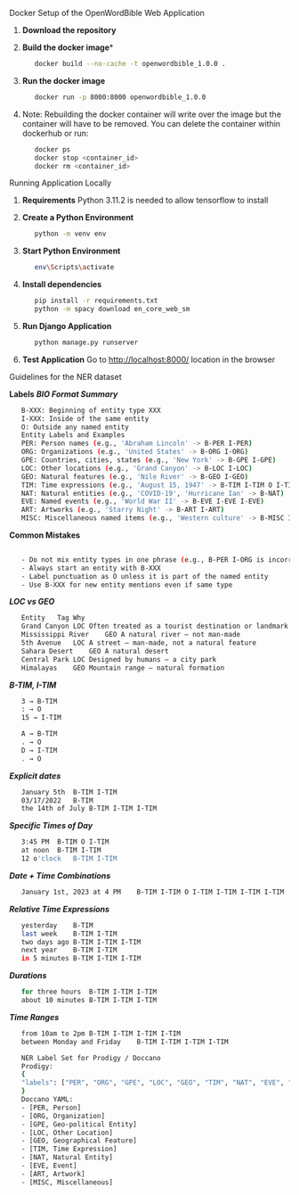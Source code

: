 Docker Setup of the OpenWordBible Web Application

1. **Download the repository**
   
2. **Build the docker image***
   ```Bash
      docker build --no-cache -t openwordbible_1.0.0 .
   ```
3. **Run the docker image**
   ```Bash
      docker run -p 8000:8000 openwordbible_1.0.0
   ```
4. Note: Rebuilding the docker container will write over the image
   but the container will have to be removed. You can delete the container
   within dockerhub or run:
   ```Bash
      docker ps
      docker stop <container_id>
      docker rm <container_id>
   ```

Running Application Locally

1. **Requirements**
   Python 3.11.2 is needed to allow tensorflow to install

2. **Create a Python Environment**
   ```Bash
      python -m venv env
   ```

3. **Start Python Environment**
   ```Bash
      env\Scripts\activate
   ```

4. **Install dependencies**
   ```Bash
      pip install -r requirements.txt
      python -m spacy download en_core_web_sm
   ```

5. **Run Django Application**
   ```Bash
      python manage.py runserver
   ```

6. **Test Application**
   Go to [http://localhost:8000/](http://localhost:8000/) location in the browser
 
   



Guidelines for the NER dataset

**Labels**
***BIO Format Summary***
```bash
   B-XXX: Beginning of entity type XXX
   I-XXX: Inside of the same entity
   O: Outside any named entity
   Entity Labels and Examples
   PER: Person names (e.g., 'Abraham Lincoln' -> B-PER I-PER)
   ORG: Organizations (e.g., 'United States' -> B-ORG I-ORG)
   GPE: Countries, cities, states (e.g., 'New York' -> B-GPE I-GPE)
   LOC: Other locations (e.g., 'Grand Canyon' -> B-LOC I-LOC)
   GEO: Natural features (e.g., 'Nile River' -> B-GEO I-GEO)
   TIM: Time expressions (e.g., 'August 15, 1947' -> B-TIM I-TIM O I-TIM, A.D. -> B-TIM O I-TIM O)
   NAT: Natural entities (e.g., 'COVID-19', 'Hurricane Ian' -> B-NAT)
   EVE: Named events (e.g., 'World War II' -> B-EVE I-EVE I-EVE)
   ART: Artworks (e.g., 'Starry Night' -> B-ART I-ART)
   MISC: Miscellaneous named items (e.g., 'Western culture' -> B-MISC I-MISC)
```
**Common Mistakes**
```bash
   
   - Do not mix entity types in one phrase (e.g., B-PER I-ORG is incorrect)
   - Always start an entity with B-XXX
   - Label punctuation as O unless it is part of the named entity
   - Use B-XXX for new entity mentions even if same type
```
***LOC vs GEO***
```bash
   Entity	Tag	Why
   Grand Canyon	LOC	Often treated as a tourist destination or landmark
   Mississippi River	GEO	A natural river — not man-made
   5th Avenue	LOC	A street — man-made, not a natural feature
   Sahara Desert	GEO	A natural desert
   Central Park	LOC	Designed by humans — a city park
   Himalayas	GEO	Mountain range — natural formation
```
***B-TIM, I-TIM***
```bash
   3 → B-TIM  
   : → O  
   15 → I-TIM

   A → B-TIM  
   . → O  
   D → I-TIM
   . → O  
```
***Explicit dates***
```bash
   January 5th	B-TIM I-TIM
   03/17/2022	B-TIM
   the 14th of July	B-TIM I-TIM I-TIM
```

***Specific Times of Day***
```bash
   3:45 PM	B-TIM O I-TIM
   at noon	B-TIM I-TIM
   12 o'clock	B-TIM I-TIM
```

***Date + Time Combinations***
```bash
   January 1st, 2023 at 4 PM	B-TIM I-TIM O I-TIM I-TIM I-TIM I-TIM
```

***Relative Time Expressions***
```bash
   yesterday	B-TIM
   last week	B-TIM I-TIM
   two days ago	B-TIM I-TIM I-TIM
   next year	B-TIM I-TIM
   in 5 minutes	B-TIM I-TIM I-TIM
```

***Durations***
```bash
   for three hours	B-TIM I-TIM I-TIM
   about 10 minutes	B-TIM I-TIM I-TIM
```

***Time Ranges***
```bash
   from 10am to 2pm	B-TIM I-TIM I-TIM I-TIM
   between Monday and Friday	B-TIM I-TIM I-TIM I-TIM
```
```bash
   NER Label Set for Prodigy / Doccano
   Prodigy:
   {
   "labels": ["PER", "ORG", "GPE", "LOC", "GEO", "TIM", "NAT", "EVE", "ART", "MISC"]
   }
   Doccano YAML:
   - [PER, Person]
   - [ORG, Organization]
   - [GPE, Geo-political Entity]
   - [LOC, Other Location]
   - [GEO, Geographical Feature]
   - [TIM, Time Expression]
   - [NAT, Natural Entity]
   - [EVE, Event]
   - [ART, Artwork]
   - [MISC, Miscellaneous]               

```


